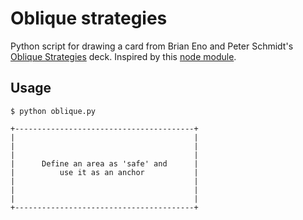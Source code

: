 # Oblique strategies

Python script for drawing a card from Brian Eno and Peter Schmidt's [Oblique Strategies](http://en.wikipedia.org/wiki/Oblique_Strategies) deck. Inspired by this [node module](https://github.com/ceejbot/oblique-strategies).

## Usage

```
$ python oblique.py

+----------------------------------------+
|                                        |
|                                        |
|                                        |
|      Define an area as 'safe' and      |
|          use it as an anchor           |
|                                        |
|                                        |
|                                        |
+----------------------------------------+

```
